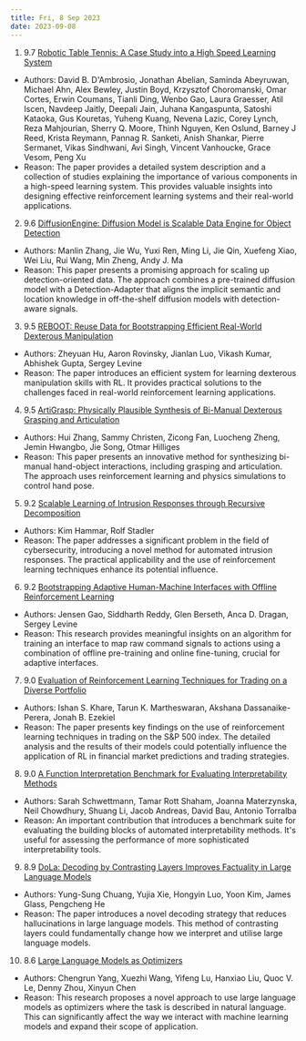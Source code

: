 ```yaml
---
title: Fri, 8 Sep 2023
date: 2023-09-08
---
```

1. 9.7 [Robotic Table Tennis: A Case Study into a High Speed Learning System](https://arxiv.org/abs/2309.03315)
* Authors: David B. D'Ambrosio, Jonathan Abelian, Saminda Abeyruwan, Michael Ahn, Alex Bewley, Justin Boyd, Krzysztof Choromanski, Omar Cortes, Erwin Coumans, Tianli Ding, Wenbo Gao, Laura Graesser, Atil Iscen, Navdeep Jaitly, Deepali Jain, Juhana Kangaspunta, Satoshi Kataoka, Gus Kouretas, Yuheng Kuang, Nevena Lazic, Corey Lynch, Reza Mahjourian, Sherry Q. Moore, Thinh Nguyen, Ken Oslund, Barney J Reed, Krista Reymann, Pannag R. Sanketi, Anish Shankar, Pierre Sermanet, Vikas Sindhwani, Avi Singh, Vincent Vanhoucke, Grace Vesom, Peng Xu
* Reason: The paper provides a detailed system description and a collection of studies explaining the importance of various components in a high-speed learning system. This provides valuable insights into designing effective reinforcement learning systems and their real-world applications.

2. 9.6 [DiffusionEngine: Diffusion Model is Scalable Data Engine for Object Detection](https://arxiv.org/abs/2309.03893)
* Authors: Manlin Zhang, Jie Wu, Yuxi Ren, Ming Li, Jie Qin, Xuefeng Xiao, Wei Liu, Rui Wang, Min Zheng, Andy J. Ma
* Reason: This paper presents a promising approach for scaling up detection-oriented data. The approach combines a pre-trained diffusion model with a Detection-Adapter that aligns the implicit semantic and location knowledge in off-the-shelf diffusion models with detection-aware signals.

3. 9.5 [REBOOT: Reuse Data for Bootstrapping Efficient Real-World Dexterous Manipulation](https://arxiv.org/abs/2309.03322)
* Authors: Zheyuan Hu, Aaron Rovinsky, Jianlan Luo, Vikash Kumar, Abhishek Gupta, Sergey Levine
* Reason: The paper introduces an efficient system for learning dexterous manipulation skills with RL. It provides practical solutions to the challenges faced in real-world reinforcement learning applications.

4. 9.5 [ArtiGrasp: Physically Plausible Synthesis of Bi-Manual Dexterous Grasping and Articulation](https://arxiv.org/abs/2309.03891)
* Authors: Hui Zhang, Sammy Christen, Zicong Fan, Luocheng Zheng, Jemin Hwangbo, Jie Song, Otmar Hilliges
* Reason: This paper presents an innovative method for synthesizing bi-manual hand-object interactions, including grasping and articulation. The approach uses reinforcement learning and physics simulations to control hand pose.

5. 9.2 [Scalable Learning of Intrusion Responses through Recursive Decomposition](https://arxiv.org/abs/2309.03292)
* Authors: Kim Hammar, Rolf Stadler
* Reason: The paper addresses a significant problem in the field of cybersecurity, introducing a novel method for automated intrusion responses. The practical applicability and the use of reinforcement learning techniques enhance its potential influence.

6. 9.2 [Bootstrapping Adaptive Human-Machine Interfaces with Offline Reinforcement Learning](https://arxiv.org/abs/2309.03839)
* Authors: Jensen Gao, Siddharth Reddy, Glen Berseth, Anca D. Dragan, Sergey Levine
* Reason: This research provides meaningful insights on an algorithm for training an interface to map raw command signals to actions using a combination of offline pre-training and online fine-tuning, crucial for adaptive interfaces.

7. 9.0 [Evaluation of Reinforcement Learning Techniques for Trading on a Diverse Portfolio](https://arxiv.org/abs/2309.03202)
* Authors: Ishan S. Khare, Tarun K. Martheswaran, Akshana Dassanaike-Perera, Jonah B. Ezekiel
* Reason: The paper presents key findings on the use of reinforcement learning techniques in trading on the S&P 500 index. The detailed analysis and the results of their models could potentially influence the application of RL in financial market predictions and trading strategies.

8. 9.0 [A Function Interpretation Benchmark for Evaluating Interpretability Methods](https://arxiv.org/abs/2309.03886)
* Authors: Sarah Schwettmann, Tamar Rott Shaham, Joanna Materzynska, Neil Chowdhury, Shuang Li, Jacob Andreas, David Bau, Antonio Torralba
* Reason: An important contribution that introduces a benchmark suite for evaluating the building blocks of automated interpretability methods. It's useful for assessing the performance of more sophisticated interpretability tools.

9. 8.9 [DoLa: Decoding by Contrasting Layers Improves Factuality in Large Language Models](https://arxiv.org/abs/2309.03883)
* Authors: Yung-Sung Chuang, Yujia Xie, Hongyin Luo, Yoon Kim, James Glass, Pengcheng He
* Reason: The paper introduces a novel decoding strategy that reduces hallucinations in large language models. This method of contrasting layers could fundamentally change how we interpret and utilise large language models.

10. 8.6 [Large Language Models as Optimizers](https://arxiv.org/abs/2309.03409)
* Authors: Chengrun Yang, Xuezhi Wang, Yifeng Lu, Hanxiao Liu, Quoc V. Le, Denny Zhou, Xinyun Chen
* Reason: This research proposes a novel approach to use large language models as optimizers where the task is described in natural language. This can significantly affect the way we interact with machine learning models and expand their scope of application.

